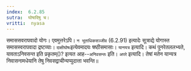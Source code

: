 ```yaml
---
index:  6.2.85
sutra:  घोषादिषु च।
vritti:  nyasa
---
```


समाससवरापवादो योगः। एवमुत्तरेऽपि। `न भूताधिकसञ्जीव` (6.2.91) इत्यादेः सूत्राद्ये योगास्त समासस्वरापवादा द्रष्टव्याः। `दाक्षीघोषः`इत्येवमादयः षष्ठीसमासाः। `यानयत्र` इत्यादि। कथं पुनरेतललभ्यते, यावताऽनिवसन्त इति प्रकृतम्()? इत्यत आह--`अनिवसन्तः` इति। `अपरे` इत्यादि। तेषां मतेन यान्यत्र निवासनामधेयानि तेषु निवसद्वाचीन्यप्युदात्ता भवन्ति॥
